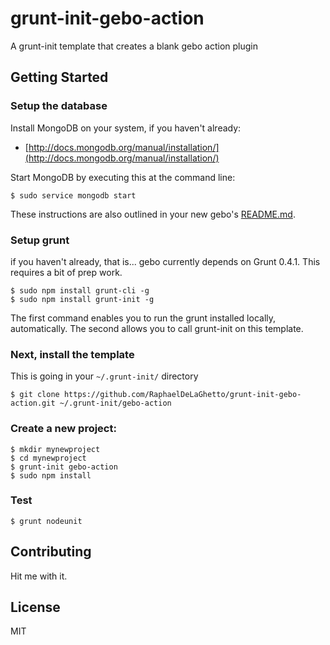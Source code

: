 grunt-init-gebo-action
======================

A grunt-init template that creates a blank gebo action plugin

## Getting Started

### Setup the database

Install MongoDB on your system, if you haven't already:

* [http://docs.mongodb.org/manual/installation/](http://docs.mongodb.org/manual/installation/)

Start MongoDB by executing this at the command line:

```
$ sudo service mongodb start
```

These instructions are also outlined in your new gebo's
[README.md](https://github.com/RaphaelDeLaGhetto/grunt-init-gebo-action/blob/master/root/README.md).

### Setup grunt
if you haven't already, that is... gebo currently depends on Grunt 0.4.1. This requires a bit of prep work.

```
$ sudo npm install grunt-cli -g
$ sudo npm install grunt-init -g
```

The first command enables you to run the grunt installed locally, automatically. The second allows you to call grunt-init on this template.

### Next, install the template

This is going in your `~/.grunt-init/` directory

```
$ git clone https://github.com/RaphaelDeLaGhetto/grunt-init-gebo-action.git ~/.grunt-init/gebo-action
```

### Create a new project:

```
$ mkdir mynewproject
$ cd mynewproject
$ grunt-init gebo-action
$ sudo npm install
```

### Test

```
$ grunt nodeunit 
```

## Contributing

Hit me with it.

## License

MIT
